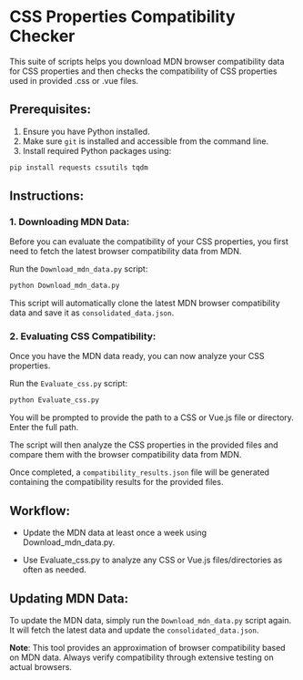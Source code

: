# CSS Properties Compatibility Checker

This suite of scripts helps you download MDN browser compatibility data for CSS properties and then checks the compatibility of CSS properties used in provided .css or .vue files.

## Prerequisites:

1. Ensure you have Python installed.
2. Make sure `git` is installed and accessible from the command line.
3. Install required Python packages using:


```bash
pip install requests cssutils tqdm
```

## Instructions:

### 1. Downloading MDN Data:

Before you can evaluate the compatibility of your CSS properties, you first need to fetch the latest browser compatibility data from MDN.

Run the `Download_mdn_data.py` script:

```bash
python Download_mdn_data.py
```

This script will automatically clone the latest MDN browser compatibility data and save it as `consolidated_data.json`.

### 2. Evaluating CSS Compatibility:

Once you have the MDN data ready, you can now analyze your CSS properties.

Run the `Evaluate_css.py` script:

```bash
python Evaluate_css.py
```


You will be prompted to provide the path to a CSS or Vue.js file or directory. Enter the full path.

The script will then analyze the CSS properties in the provided files and compare them with the browser compatibility data from MDN.

Once completed, a `compatibility_results.json` file will be generated containing the compatibility results for the provided files.

## Workflow:

- Update the MDN data at least once a week using Download_mdn_data.py.

- Use Evaluate_css.py to analyze any CSS or Vue.js files/directories as often as needed.

## Updating MDN Data:

To update the MDN data, simply run the `Download_mdn_data.py` script again. It will fetch the latest data and update the `consolidated_data.json`.

**Note**: This tool provides an approximation of browser compatibility based on MDN data. Always verify compatibility through extensive testing on actual browsers.

